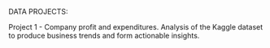 DATA PROJECTS:

Project 1 - Company profit and expenditures. Analysis of the Kaggle dataset to produce business trends and form actionable insights.
